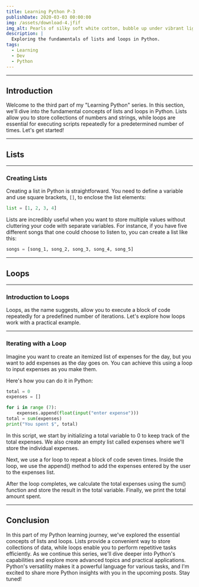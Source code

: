 ```yaml
---
title: Learning Python P-3
publishDate: 2020-03-03 00:00:00
img: /assets/download-4.jfif
img_alt: Pearls of silky soft white cotton, bubble up under vibrant lighting
description: |
  Exploring the fundamentals of lists and loops in Python.
tags:
  - Learning
  - Dev
  - Python
---
```


---

## Introduction

Welcome to the third part of my "Learning Python" series. In this section, we'll dive into the fundamental concepts of lists and loops in Python. Lists allow you to store collections of numbers and strings, while loops are essential for executing scripts repeatedly for a predetermined number of times. Let's get started!

---

## Lists

---

### Creating Lists

Creating a list in Python is straightforward. You need to define a variable and use square brackets, `[]`, to enclose the list elements:

```python
list = [1, 2, 3, 4]
```

Lists are incredibly useful when you want to store multiple values without cluttering your code with separate variables. For instance, if you have five different songs that one could choose to listen to, you can create a list like this:

```python 
songs = [song_1, song_2, song_3, song_4, song_5]
```

---

## Loops

---

### Introduction to Loops

Loops, as the name suggests, allow you to execute a block of code repeatedly for a predefined number of iterations. Let's explore how loops work with a practical example.

---

### Iterating with a Loop
Imagine you want to create an itemized list of expenses for the day, but you want to add expenses as the day goes on. You can achieve this using a loop to input expenses as you make them.

Here's how you can do it in Python:

```python
total = 0
expenses = []

for i in range (7):
	expenses.append(float(input("enter expense")))
total = sum(expenses)
print("You spent $", total)
```

In this script, we start by initializing a total variable to 0 to keep track of the total expenses. We also create an empty list called expenses where we'll store the individual expenses.

Next, we use a for loop to repeat a block of code seven times. Inside the loop, we use the append() method to add the expenses entered by the user to the expenses list.

After the loop completes, we calculate the total expenses using the sum() function and store the result in the total variable. Finally, we print the total amount spent.

---

## Conclusion

In this part of my Python learning journey, we've explored the essential concepts of lists and loops. Lists provide a convenient way to store collections of data, while loops enable you to perform repetitive tasks efficiently. As we continue this series, we'll dive deeper into Python's capabilities and explore more advanced topics and practical applications. Python's versatility makes it a powerful language for various tasks, and I'm excited to share more Python insights with you in the upcoming posts. Stay tuned!